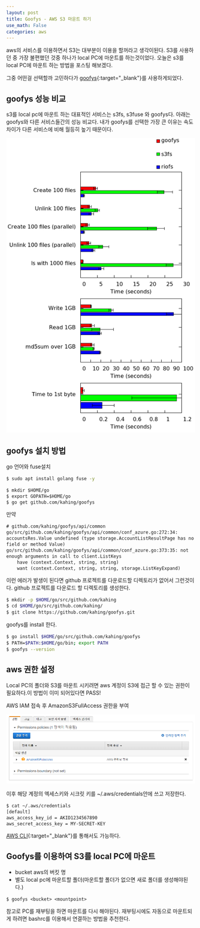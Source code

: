```yaml
---
layout: post
title: Goofys - AWS S3 마운트 하기
use_math: False
categories: aws
---
```



aws의 서비스를 이용하면서 S3는 대부분이 이용을 할꺼라고 생각이된다.
S3를 사용하던 중 가장 불편했던 것중 하나가 local PC에 마운트를 하는것이었다.
오늘은 s3를 local PC에 마운트 하는 방법을 포스팅 해보겠다.




그중 어떤걸 선택할까 고민하다가 [goofys](https://github.com/kahing/goofys.git){:target="_blank"}를 사용하게되었다.




## goofys 성능 비교

s3를 local pc에 마운트 하는 대표적인 서비스는 s3fs, s3fuse 와 goofys다.
아래는 goofys와 다른 서비스들간의 성능 비교다.
내가 goofys를 선택한 가장 큰 이유는 속도 차이가 다른 서비스에 비해 월등히 높기 때문이다.


![goofys1](/public/images/2021-08-12-goofys-2.png)




## goofys 설치 방법



go 언어와 fuse설치

```bash
$ sudo apt install golang fuse -y
```

```
$ mkdir $HOME/go
$ export GOPATH=$HOME/go
$ go get github.com/kahing/goofys
```


만약 
```
# github.com/kahing/goofys/api/common
go/src/github.com/kahing/goofys/api/common/conf_azure.go:272:34: accountsRes.Value undefined (type storage.AccountListResultPage has no field or method Value)
go/src/github.com/kahing/goofys/api/common/conf_azure.go:373:35: not enough arguments in call to client.ListKeys
	have (context.Context, string, string)
	want (context.Context, string, string, storage.ListKeyExpand)
```
이런 에러가 발생이 된다면 github 프로젝트를 다운로드할 디렉토리가 없어서 그런것이다. github 프로젝트를 다운로드 할 디렉토리를 생성한다.
```bash
$ mkdir -p $HOME/go/src/github.com/kahing
$ cd $HOME/go/src/github.com/kahing/
$ git clone https://github.com/kahing/goofys.git
```

goofys를 install 한다.

```bash
$ go install $HOME/go/src/github.com/kahing/goofys
$ PATH=$PATH:$HOME/go/bin; export PATH
$ goofys --version
```

## aws 권한 설정

Local PC의 폴더와 S3를 마운트 시키려면 aws 계정이 S3에 접근 할 수 있는 권한이 필요하다.이 방법이 이미 되어있다면 PASS!

AWS IAM 접속 후  AmazonS3FullAccess 권한을 부여

![goofys1](/public/images/2021-08-12-goofys-3.png)


이후 해당 계정의 엑세스키와 시크릿 키를 ~/.aws/credentials안에 쓰고 저장한다.


```
$ cat ~/.aws/credentials
[default]
aws_access_key_id = AKID1234567890
aws_secret_access_key = MY-SECRET-KEY

```

[AWS CLI](https://docs.aws.amazon.com/ko_kr/cli/latest/userguide/cli-chap-configure.html){:target="_blank"}를 통해서도 가능하다.


## Goofys를 이용하여 S3를 local PC에 마운트 

 - bucket aws의 버킷 명
 - 별도 local pc에 마운트할 폴더(마운트할 폴더가 없으면 새로 폴더를 생성해야된다.)
```
$ goofys <bucket> <mountpoint>
```

참고로 PC를 재부팅을 하면 마운트를 다시 해야된다. 재부팅시에도 자동으로 마운트되게 하려면 bashrc를 이용해서 연결하는 방법을 추천한다.